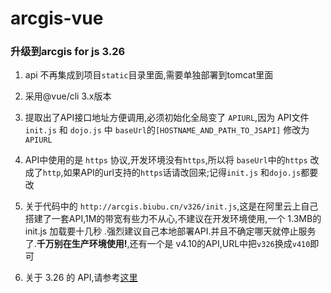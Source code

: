 # arcgis-vue

### 升级到arcgis for js 3.26
1. api 不再集成到项目`static`目录里面,需要单独部署到tomcat里面
2. 采用@vue/cli 3.x版本
3. 提取出了API接口地址方便调用,必须初始化全局变了 `APIURL`,因为  API文件 `init.js` 和 `dojo.js` 中 `baseUrl`的`[HOSTNAME_AND_PATH_TO_JSAPI]` 修改为 
`APIURL`

4. API中使用的是 `https` 协议,开发环境没有`https`,所以将 `baseUrl`中的`https` 改成了`http`,如果API的url支持的`https`话请改回来;记得`init.js` 和`dojo.js`都要改
5. 关于代码中的 `http://arcgis.biubu.cn/v326/init.js`,这是在阿里云上自己搭建了一套API,1M的带宽有些力不从心,不建议在开发环境使用,一个 1.3MB的init.js 加载要十几秒
.强烈建议自己本地部署API.并且不确定哪天就停止服务了.**千万别在生产环境使用!**,还有一个是 v4.10的API,URL中把`v326`换成`v410`即可
6. 关于 3.26 的 API,请参考[这里](https://github.com/wjqh/arcgis_api_js_3.26)
